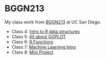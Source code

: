 # BGGN213
My class work from [BGGN213](https://bioboot.github.io/bggn213_F24/) at UC San Diego.

- Class 4: [Intro to R data structures]()
- Class 5: [All about GGPLOT](https://github.com/msosale13/bggn213_github/blob/main/class05/class05.md)
- Class 6: [R Functions](https://github.com/msosale13/bggn213_github/blob/main/class06/MedhiniSosale_Lab6.qmd)
- Class 7: [Machine Learning Intro](https://github.com/msosale13/bggn213_github/blob/main/class07/MedhiniSosale_Class7.qmd)
- Class 8: [Mini Project](https://github.com/msosale13/bggn213_github/blob/main/class08_mini_project/MedhiniSosale_Class8Lab.qmd)
